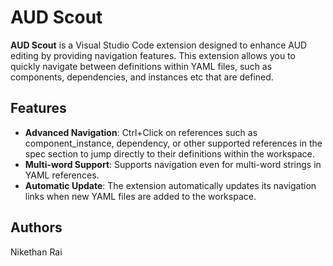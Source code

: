 
# AUD Scout

**AUD Scout** is a Visual Studio Code extension designed to enhance AUD editing by providing navigation features. This extension allows you to quickly navigate between definitions within YAML files, such as components, dependencies, and instances etc that are defined.


## Features

- **Advanced Navigation**: Ctrl+Click on references such as component_instance, dependency, or other supported references in the spec section to jump directly to their definitions within the workspace.
- **Multi-word Support**: Supports navigation even for multi-word strings in YAML references.
- **Automatic Update**: The extension automatically updates its navigation links when new YAML files are added to the workspace.



## Authors

Nikethan Rai

